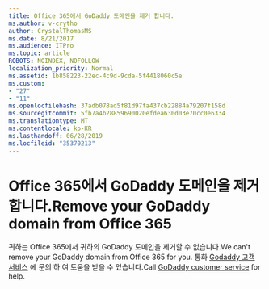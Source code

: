 ```yaml
---
title: Office 365에서 GoDaddy 도메인을 제거 합니다.
ms.author: v-crytho
author: CrystalThomasMS
ms.date: 8/21/2017
ms.audience: ITPro
ms.topic: article
ROBOTS: NOINDEX, NOFOLLOW
localization_priority: Normal
ms.assetid: 1b858223-22ec-4c9d-9cda-5f4418060c5e
ms.custom:
- "27"
- "11"
ms.openlocfilehash: 37adb078ad5f81d97fa437cb22884a79207f158d
ms.sourcegitcommit: 5fb7a4b28859690020efdea630d03e70cc0e6334
ms.translationtype: MT
ms.contentlocale: ko-KR
ms.lasthandoff: 06/28/2019
ms.locfileid: "35370213"
---
```

# <a name="remove-your-godaddy-domain-from-office-365"></a><span data-ttu-id="10a14-102">Office 365에서 GoDaddy 도메인을 제거 합니다.</span><span class="sxs-lookup"><span data-stu-id="10a14-102">Remove your GoDaddy domain from Office 365</span></span>

<span data-ttu-id="10a14-103">귀하는 Office 365에서 귀하의 GoDaddy 도메인을 제거할 수 없습니다.</span><span class="sxs-lookup"><span data-stu-id="10a14-103">We can't remove your GoDaddy domain from Office 365 for you.</span></span> <span data-ttu-id="10a14-104">통화 [Godaddy 고객 서비스](https://www.godaddy.com/contact-us.aspx.aspx) 에 문의 하 여 도움을 받을 수 있습니다.</span><span class="sxs-lookup"><span data-stu-id="10a14-104">Call [GoDaddy customer service](https://www.godaddy.com/contact-us.aspx.aspx) for help.</span></span>
  